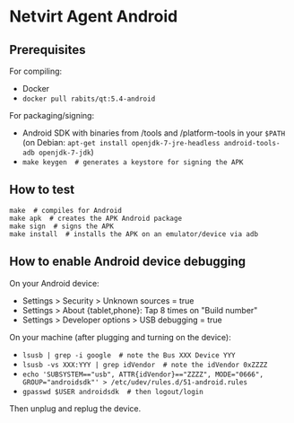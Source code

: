Netvirt Agent Android
=====================

Prerequisites
-------------

For compiling:

* Docker
* `docker pull rabits/qt:5.4-android`

For packaging/signing:

* Android SDK with binaries from /tools and /platform-tools in your `$PATH` (on Debian: `apt-get install openjdk-7-jre-headless android-tools-adb openjdk-7-jdk`)
* `make keygen  # generates a keystore for signing the APK`

How to test
-----------

```
make  # compiles for Android
make apk  # creates the APK Android package
make sign  # signs the APK
make install  # installs the APK on an emulator/device via adb
```

How to enable Android device debugging
--------------------------------------

On your Android device:
- Settings > Security > Unknown sources = true
- Settings > About {tablet,phone}: Tap 8 times on "Build number"
- Settings > Developer options > USB debugging = true

On your machine (after plugging and turning on the device):
- `lsusb | grep -i google  # note the Bus XXX Device YYY`
- `lsusb -vs XXX:YYY | grep idVendor  # note the idVendor 0xZZZZ`
- `echo 'SUBSYSTEM=="usb", ATTR{idVendor}=="ZZZZ", MODE="0666", GROUP="androidsdk"' > /etc/udev/rules.d/51-android.rules`
- `gpasswd $USER androidsdk  # then logout/login`

Then unplug and replug the device.
